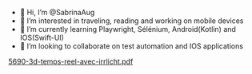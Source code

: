 - 👋 Hi, I’m @SabrinaAug
- 👀 I’m interested in traveling, reading and working on mobile devices
- 🌱 I’m currently learning Playwright, Sélénium, Android(Kotlin) and IOS(Swift-UI)
- 💞️ I’m looking to collaborate on test automation and IOS applications


<!---
SabrinaAug/SabrinaAug is a ✨ special ✨ repository because its `README.md` (this file) appears on your GitHub profile.
You can click the Preview link to take a look at your changes.
--->
[5690-3d-temps-reel-avec-irrlicht.pdf](https://github.com/SabrinaAug/SabrinaAug/files/12015998/5690-3d-temps-reel-avec-irrlicht.pdf)
